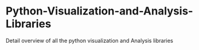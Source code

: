 # Python-Visualization-and-Analysis-Libraries
Detail overview of all the python visualization and Analysis libraries
